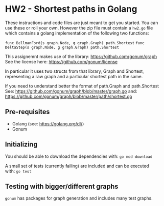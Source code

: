 # HW2 - Shortest paths in Golang

These instructions and code files are just meant to get you started. You can
use these or roll your own. However the zip file must contain a `hw2.go` file
which contains a golang implementation of the following two functions:

`func BellmanFord(s graph.Node, g graph.Graph) path.Shortest`
`func DeltaStep(s graph.Node, g graph.Graph) path.Shortest`

This assignemnt makes use of the library: https://github.com/gonum/graph
See the license here: https://github.com/gonum/license

In particular it uses two structs from that library, Graph and Shortest,
representing a raw graph and a particular shortest path in the same.

If you need to understand better the format of path.Graph and path.Shortest
See: https://github.com/gonum/graph/blob/master/graph.go
and: https://github.com/gonum/graph/blob/master/path/shortest.go

## Pre-requisites

* Golang (see: https://golang.org/dl/)
* Gonum

## Initializing

You should be able to download the dependencies with:
`go mod download`

A small set of tests (currently failing) are included and can be executed
with: `go test`

## Testing with bigger/different graphs

`gonum` has packages for graph generation and includes many test graphs.

